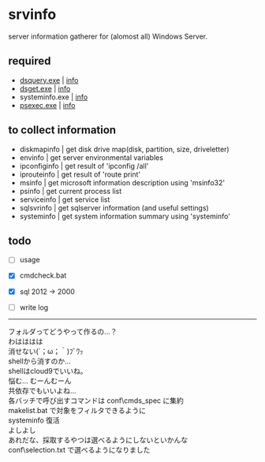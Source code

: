 srvinfo
=======
server information gatherer for (alomost all) Windows Server.

required
---
* [dsquery.exe](https://www.google.co.jp/search?q=dsquery.exe) | [info](http://technet.microsoft.com/en-us/library/cc732952%28v=ws.10%29.aspx)
* [dsget.exe](https://www.google.co.jp/search?q=dsget.exe) | [info](http://technet.microsoft.com/en-us/library/cc755162%28v=ws.10%29.aspx)
* systeminfo.exe | [info](http://technet.microsoft.com/en-us/library/bb491007.aspx)  
* [psexec.exe](https://www.google.co.jp/search?q=psexec.exe) | [info](http://technet.microsoft.com/en-us/sysinternals/bb897553.aspx)  

to collect information
---
* diskmapinfo   | get disk drive map(disk, partition, size, driveletter)
* envinfo       | get server environmental variables
* ipconfiginfo  | get result of 'ipconfig /all'
* iprouteinfo   | get result of 'route print'
* msinfo        | get microsoft information description using 'msinfo32'
* psinfo        | get current process list
* serviceinfo   | get service list
* sqlsvrinfo    | get sqlserver information (and useful settings) 
* systeminfo    | get system information summary using 'systeminfo'

todo
---
- [ ] usage
- [x] cmdcheck.bat
- [x] sql 2012 -> 2000
- [ ] write log


- - - 
フォルダってどうやって作るの…？  
わはははは  
消せない(´；ω；｀)ﾌﾞﾜｯ  
shellから消すのか…  
shellはcloud9でいいね。  
悩む… むーんむーん  
共依存でもいいよね…  
各バッチで呼び出すコマンドは conf\cmds_spec に集約  
makelist.bat で対象をフィルタできるように  
systeminfo 復活  
よしよし  
あれだな、採取するやつは選べるようにしないといかんな  
conf\selection.txt で選べるようになりました  

